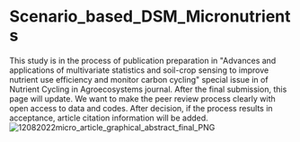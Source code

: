 # Scenario_based_DSM_Micronutrients
This study is in the process of publication preparation in "Advances and applications of multivariate statistics and soil-crop sensing to improve nutrient use efficiency and monitor carbon cycling" special issue in of Nutrient Cycling in Agroecosystems journal. After the final submission, this page will update. We want to make the peer review process clearly with open access to data and codes. After decision, if the process results in acceptance, article citation information will be added.
![12082022micro_article_graphical_abstract_final_PNG](https://user-images.githubusercontent.com/63097921/185461392-3ea15c3d-989f-4427-b67e-7bcb777a6ab5.png)
